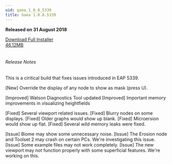 ```yaml
---
uid: gaea_1_0_8_5339
title: Gaea 1.0.8.5339
---
```



**Released on 31 August 2018**

<div class="btn-group" role="group">
<a href="http://viridian.quadspinner.com/gaea/Gaea-EAP-5339.exe" class="btn btn-dark">Download Full Installer<br />46.12MB</a>
</div></div></div>
<br><h6 class="ml-2">Release Notes</h6>
<div class="card">
<div class="card-body release-note">

This is a ciritical build that fixes issues introduced in EAP 5339.

[New] Override the display of any node to show as mask (press U).

[Improved] Watson Diagnostics Tool updated
[Improved] Important memory improvements in visualizing heightfields

[Fixed] Several viewport related issues.
[Fixed] Blurry nodes on some displays.
[Fixed] Older graphs would show up blank.
[Fixed] Microersion would show up flat.
[Fixed] Several wild memory leaks were fixed.

[Issue] Biome may show some unnecessary noise.
[Issue] The Erosion node and Toolset 2 may crash on certain PCs. We're investigating this issue.
[Issue] Some example files may not work completely.
[Issue] The new viewport may not function properly with some superficial features. We're working on this.



